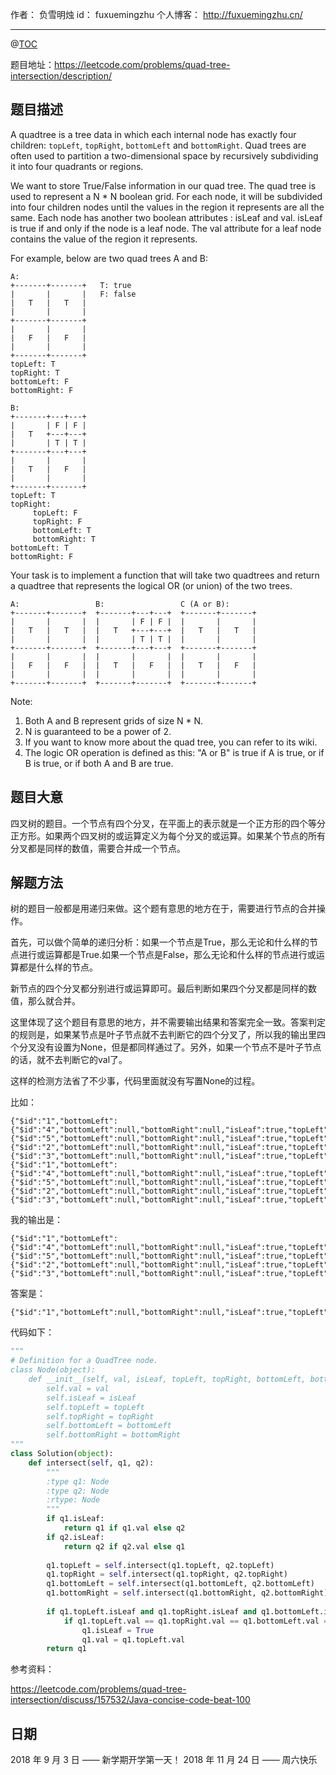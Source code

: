 
作者： 负雪明烛
id：	fuxuemingzhu
个人博客：	http://fuxuemingzhu.cn/

---
@[TOC](目录)

题目地址：https://leetcode.com/problems/quad-tree-intersection/description/

## 题目描述

A quadtree is a tree data in which each internal node has exactly four children: ``topLeft``, ``topRight``, ``bottomLeft`` and ``bottomRight``. Quad trees are often used to partition a two-dimensional space by recursively subdividing it into four quadrants or regions.

We want to store True/False information in our quad tree. The quad tree is used to represent a N * N boolean grid. For each node, it will be subdivided into four children nodes until the values in the region it represents are all the same. Each node has another two boolean attributes : isLeaf and val. isLeaf is true if and only if the node is a leaf node. The val attribute for a leaf node contains the value of the region it represents.

For example, below are two quad trees A and B:

    A:
    +-------+-------+   T: true
    |       |       |   F: false
    |   T   |   T   |
    |       |       |
    +-------+-------+
    |       |       |
    |   F   |   F   |
    |       |       |
    +-------+-------+
    topLeft: T
    topRight: T
    bottomLeft: F
    bottomRight: F
    
    B:               
    +-------+---+---+
    |       | F | F |
    |   T   +---+---+
    |       | T | T |
    +-------+---+---+
    |       |       |
    |   T   |   F   |
    |       |       |
    +-------+-------+
    topLeft: T
    topRight:
         topLeft: F
         topRight: F
         bottomLeft: T
         bottomRight: T
    bottomLeft: T
    bottomRight: F
     
    
Your task is to implement a function that will take two quadtrees and return a quadtree that represents the logical OR (or union) of the two trees.
    
    A:                 B:                 C (A or B):
    +-------+-------+  +-------+---+---+  +-------+-------+
    |       |       |  |       | F | F |  |       |       |
    |   T   |   T   |  |   T   +---+---+  |   T   |   T   |
    |       |       |  |       | T | T |  |       |       |
    +-------+-------+  +-------+---+---+  +-------+-------+
    |       |       |  |       |       |  |       |       |
    |   F   |   F   |  |   T   |   F   |  |   T   |   F   |
    |       |       |  |       |       |  |       |       |
    +-------+-------+  +-------+-------+  +-------+-------+

Note:

1. Both A and B represent grids of size N * N.
1. N is guaranteed to be a power of 2.
1. If you want to know more about the quad tree, you can refer to its wiki.
1. The logic OR operation is defined as this: "A or B" is true if A is true, or if B is true, or if both A and B are true.


## 题目大意

四叉树的题目。一个节点有四个分叉，在平面上的表示就是一个正方形的四个等分正方形。如果两个四叉树的或运算定义为每个分叉的或运算。如果某个节点的所有分叉都是同样的数值，需要合并成一个节点。

## 解题方法

树的题目一般都是用递归来做。这个题有意思的地方在于，需要进行节点的合并操作。

首先，可以做个简单的递归分析：如果一个节点是True，那么无论和什么样的节点进行或运算都是True.如果一个节点是False，那么无论和什么样的节点进行或运算都是什么样的节点。

新节点的四个分叉都分别进行或运算即可。最后判断如果四个分叉都是同样的数值，那么就合并。

这里体现了这个题目有意思的地方，并不需要输出结果和答案完全一致。答案判定的规则是，如果某节点是叶子节点就不去判断它的四个分叉了，所以我的输出里四个分叉没有设置为None，但是都同样通过了。另外，如果一个节点不是叶子节点的话，就不去判断它的val了。

这样的检测方法省了不少事，代码里面就没有写置None的过程。

比如：

    {"$id":"1","bottomLeft":{"$id":"4","bottomLeft":null,"bottomRight":null,"isLeaf":true,"topLeft":null,"topRight":null,"val":true},"bottomRight":{"$id":"5","bottomLeft":null,"bottomRight":null,"isLeaf":true,"topLeft":null,"topRight":null,"val":true},"isLeaf":false,"topLeft":{"$id":"2","bottomLeft":null,"bottomRight":null,"isLeaf":true,"topLeft":null,"topRight":null,"val":false},"topRight":{"$id":"3","bottomLeft":null,"bottomRight":null,"isLeaf":true,"topLeft":null,"topRight":null,"val":false},"val":false}
    {"$id":"1","bottomLeft":{"$id":"4","bottomLeft":null,"bottomRight":null,"isLeaf":true,"topLeft":null,"topRight":null,"val":false},"bottomRight":{"$id":"5","bottomLeft":null,"bottomRight":null,"isLeaf":true,"topLeft":null,"topRight":null,"val":true},"isLeaf":false,"topLeft":{"$id":"2","bottomLeft":null,"bottomRight":null,"isLeaf":true,"topLeft":null,"topRight":null,"val":true},"topRight":{"$id":"3","bottomLeft":null,"bottomRight":null,"isLeaf":true,"topLeft":null,"topRight":null,"val":true},"val":false}


我的输出是：

    {"$id":"1","bottomLeft":{"$id":"4","bottomLeft":null,"bottomRight":null,"isLeaf":true,"topLeft":null,"topRight":null,"val":true},"bottomRight":{"$id":"5","bottomLeft":null,"bottomRight":null,"isLeaf":true,"topLeft":null,"topRight":null,"val":true},"isLeaf":true,"topLeft":{"$id":"2","bottomLeft":null,"bottomRight":null,"isLeaf":true,"topLeft":null,"topRight":null,"val":true},"topRight":{"$id":"3","bottomLeft":null,"bottomRight":null,"isLeaf":true,"topLeft":null,"topRight":null,"val":true},"val":true}

答案是：

    {"$id":"1","bottomLeft":null,"bottomRight":null,"isLeaf":true,"topLeft":null,"topRight":null,"val":true}

代码如下：

```python
"""
# Definition for a QuadTree node.
class Node(object):
    def __init__(self, val, isLeaf, topLeft, topRight, bottomLeft, bottomRight):
        self.val = val
        self.isLeaf = isLeaf
        self.topLeft = topLeft
        self.topRight = topRight
        self.bottomLeft = bottomLeft
        self.bottomRight = bottomRight
"""
class Solution(object):
    def intersect(self, q1, q2):
        """
        :type q1: Node
        :type q2: Node
        :rtype: Node
        """
        if q1.isLeaf:
            return q1 if q1.val else q2
        if q2.isLeaf:
            return q2 if q2.val else q1
        
        q1.topLeft = self.intersect(q1.topLeft, q2.topLeft)
        q1.topRight = self.intersect(q1.topRight, q2.topRight)
        q1.bottomLeft = self.intersect(q1.bottomLeft, q2.bottomLeft)
        q1.bottomRight = self.intersect(q1.bottomRight, q2.bottomRight)
        
        if q1.topLeft.isLeaf and q1.topRight.isLeaf and q1.bottomLeft.isLeaf and q1.bottomRight.isLeaf:
            if q1.topLeft.val == q1.topRight.val == q1.bottomLeft.val == q1.bottomRight.val:
                q1.isLeaf = True
                q1.val = q1.topLeft.val
        return q1
```

参考资料：

https://leetcode.com/problems/quad-tree-intersection/discuss/157532/Java-concise-code-beat-100

## 日期

2018 年 9 月 3 日 —— 新学期开学第一天！
2018 年 11 月 24 日 —— 周六快乐
